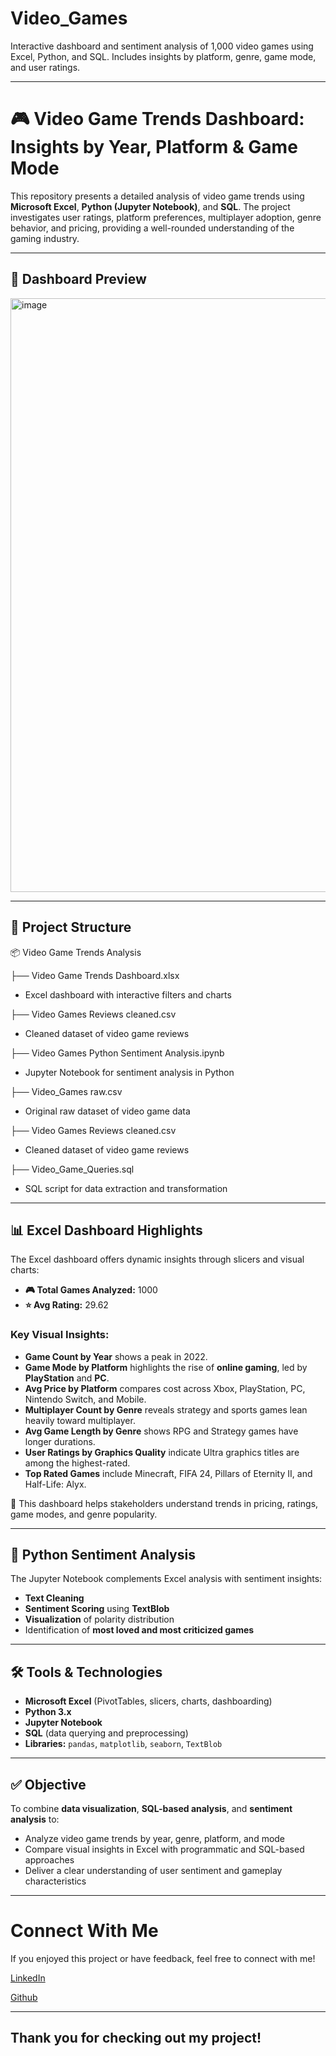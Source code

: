 # Video_Games
Interactive dashboard and sentiment analysis of 1,000 video games using Excel, Python, and SQL. Includes insights by platform, genre, game mode, and user ratings.

---

# 🎮 Video Game Trends Dashboard: Insights by Year, Platform & Game Mode

This repository presents a detailed analysis of video game trends using **Microsoft Excel**, **Python (Jupyter Notebook)**, and **SQL**. The project investigates user ratings, platform preferences, multiplayer adoption, genre behavior, and pricing, providing a well-rounded understanding of the gaming industry.

---

## 📸 Dashboard Preview

<img width="950" alt="image" src="https://github.com/user-attachments/assets/afb99db4-5b3f-4295-a050-1540ccb88e3e" />

---

## 📁 Project Structure

📦 Video Game Trends Analysis

├── Video Game Trends Dashboard.xlsx
- Excel dashboard with interactive filters and charts

├── Video Games Reviews cleaned.csv
- Cleaned dataset of video game reviews

├── Video Games Python Sentiment Analysis.ipynb
- Jupyter Notebook for sentiment analysis in Python

├── Video_Games raw.csv
- Original raw dataset of video game data

├── Video Games Reviews cleaned.csv
- Cleaned dataset of video game reviews

├── Video_Game_Queries.sql 
- SQL script for data extraction and transformation

---

## 📊 Excel Dashboard Highlights

The Excel dashboard offers dynamic insights through slicers and visual charts:

- **🎮 Total Games Analyzed:** 1000  
- **⭐ Avg Rating:** 29.62  

### Key Visual Insights:

- **Game Count by Year** shows a peak in 2022.
- **Game Mode by Platform** highlights the rise of **online gaming**, led by **PlayStation** and **PC**.
- **Avg Price by Platform** compares cost across Xbox, PlayStation, PC, Nintendo Switch, and Mobile.
- **Multiplayer Count by Genre** reveals strategy and sports games lean heavily toward multiplayer.
- **Avg Game Length by Genre** shows RPG and Strategy games have longer durations.
- **User Ratings by Graphics Quality** indicate Ultra graphics titles are among the highest-rated.
- **Top Rated Games** include Minecraft, FIFA 24, Pillars of Eternity II, and Half-Life: Alyx.

🧠 This dashboard helps stakeholders understand trends in pricing, ratings, game modes, and genre popularity.

---

## 🐍 Python Sentiment Analysis

The Jupyter Notebook complements Excel analysis with sentiment insights:

- **Text Cleaning**
- **Sentiment Scoring** using **TextBlob**
- **Visualization** of polarity distribution
- Identification of **most loved and most criticized games**

---

## 🛠️ Tools & Technologies

- **Microsoft Excel** (PivotTables, slicers, charts, dashboarding)
- **Python 3.x**
- **Jupyter Notebook**
- **SQL** (data querying and preprocessing)
- **Libraries:** `pandas`, `matplotlib`, `seaborn`, `TextBlob`

---

## ✅ Objective

To combine **data visualization**, **SQL-based analysis**, and **sentiment analysis** to:

- Analyze video game trends by year, genre, platform, and mode  
- Compare visual insights in Excel with programmatic and SQL-based approaches  
- Deliver a clear understanding of user sentiment and gameplay characteristics

---

# Connect With Me

If you enjoyed this project or have feedback, feel free to connect with me!

[LinkedIn](https://www.linkedin.com/in/akshitha-thatla/) 

[Github](https://github.com/Akshitha-git06)

---

## Thank you for checking out my project!
